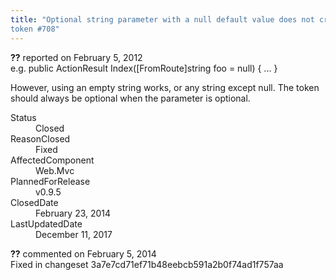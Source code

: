 ```yaml
---
title: "Optional string parameter with a null default value does not create an optional
token #708"
---
```

<div class="issue-report">
   <div class="issue-header"><b>??</b> reported on 
      <time datetime="2012-02-05T12:22:28.07-08:00" title="2012-02-05T12:22:28.07-08:00">February 5, 2012</time>
   </div>
   <div class="issue-message" markdown="1">e.g. 
public ActionResult Index([FromRoute]string foo = null) { 
   ...
}

However, using an empty string works, or any string except null.
The token should always be optional when the parameter is optional.
      
   </div>
   <div class="issue-footer">
      <dl>
         <dt>Status</dt>
         <dd>Closed</dd>
         <dt>ReasonClosed</dt>
         <dd>Fixed</dd>
         <dt>AffectedComponent</dt>
         <dd>Web.Mvc</dd>
         <dt>PlannedForRelease</dt>
         <dd>v0.9.5</dd>
         <dt>ClosedDate</dt>
         <dd>
            <time datetime="2014-02-23T19:01:31.667-08:00" title="2014-02-23T19:01:31.667-08:00">February 23, 2014</time>
         </dd>
         <dt>LastUpdatedDate</dt>
         <dd>
            <time datetime="2017-12-11T02:15:56.247-08:00" title="2017-12-11T02:15:56.247-08:00">December 11, 2017</time>
         </dd>
      </dl>
   </div>
</div>
<div id="comment-132732" class="issue-comment">
   <div class="issue-header"><b>??</b> commented on 
      <time datetime="2014-02-05T11:42:29.853-08:00" title="2014-02-05T11:42:29.853-08:00">February 5, 2014</time>
   </div>
   <div class="issue-message" markdown="1">Fixed in changeset 3a7e7cd71ef71b48eebcb591a2b0f74ad1f757aa
      
   </div>
</div>